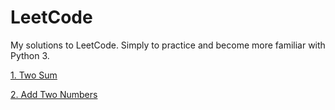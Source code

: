 # LeetCode
My solutions to LeetCode. Simply to practice and become more familiar with Python 3.

[1. Two Sum](/Solutions/1_Two_Sum.py)

[2. Add Two Numbers](/Solutions/2_Add_Two_Numbers.py)
